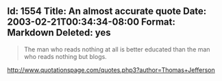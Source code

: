 Id: 1554
Title: An almost accurate quote
Date: 2003-02-21T00:34:34-08:00
Format: Markdown
Deleted: yes
--------------
> The man who reads nothing at all is better educated than the man who
> reads nothing but blogs.

<http://www.quotationspage.com/quotes.php3?author=Thomas+Jefferson>
